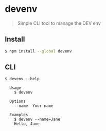 # devenv

> Simple CLI tool to manage the DEV env

## Install

```bash
$ npm install --global devenv
```

## CLI

```
$ devenv --help

  Usage
    $ devenv

  Options
    --name  Your name

  Examples
    $ devenv --name=Jane
    Hello, Jane
```
